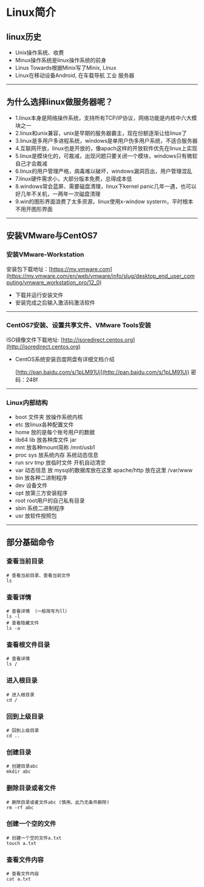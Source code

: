 # Linux简介

## linux历史

* Unix操作系统、收费
* Minux操作系统是linux操作系统的前身
* Linus Towards根据Minix写了Minix, Linux
* Linux在移动设备Android, 在车载导航 工业 服务器

---

## 为什么选择linux做服务器呢？

* 1.linux本身是网络操作系统，支持所有TCP/IP协议，网络功能是内核中六大模块之一
* 2.linux和unix兼容，unix是早期的服务器霸主，现在份额逐渐让给linux了
* 3.linux是多用户多进程系统，windows是单用户伪多用户系统，不适合服务器
* 4.互联网开放，linux也是开放的，像apach这样的开放软件优先在linux上实现
* 5.linux是模块化的，可裁减，出现问题只要关闭一个模块，windows只有微软自己才会裁减
* 6.linux的用户管理严格，病毒难以破坏，windows漏洞百出，用户管理混乱
* 7.linux硬件需求小，大部分版本免费，总得成本低
* 8.windows常会蓝屏、需要磁盘清理，linux下kernel panic几年一遇，也可以好几年不关机，一两年一次磁盘清理
* 9.win的图形界面浪费了太多资源，linux使用x-window systerm，平时根本不用开图形界面

---

## 安装VMware与CentOS7

### 安装VMware-Workstation

安装包下载地址：[https://my.vmware.com](https://my.vmware.com/en/web/vmware/info/slug/desktop_end_user_computing/vmware_workstation_pro/12_0)
* 下载并运行安装文件
* 安装完成之后输入激活码激活软件

---
### CentOS7安装、设置共享文件、VMware Tools安装

ISO镜像文件下载地址:
[http://isoredirect.centos.org](http://isoredirect.centos.org)
* CentOS系统安装百度网盘有详细文档介绍

  [http://pan.baidu.com/s/1pLM91Uj](http://pan.baidu.com/s/1pLM91Uj)  密码：248f

---

### Linux内部结构

* boot 文件夹 放操作系统内核
* etc 放linux各种配置文件
* home 放的是每个账号用户的数据
* lib64 lib 放各种库文件 jar
* mnt 放各种mount简称 /mnt/usb1
* proc sys 放系统内存 系统动态信息
* run srv tmp 放临时文件 开机自动清空
* var 动态信息 放 mysql的数据库放在这里 apache/http 放在这里 /var/www
* bin 放各种二进制程序
* dev 设备文件
* opt 放第三方安装程序
* root root用户的自己私有目录
* sbin 系统二进制程序
* usr 放软件按照包

---

## 部分基础命令

### 查看当前目录
``` xshell
# 查看当前目录、查看当前文件
ls
```

### 查看详情
``` xshell
# 查看详情 （一般简写为ll）
ls -l
# 查看隐藏文件
ls -a
```

### 查看根文件目录
``` xshell
# 查看详情
ls /
```

### 进入根目录
``` xshell
# 进入根目录
cd /
```

### 回到上级目录
``` xshell
# 回到上级目录
cd ..
```

### 创建目录
``` xshell
# 创建目录abc
mkdir abc
```

### 删除目录或者文件

``` xshell
# 删除目录或者文件abc (慎用，此乃无条件删除)
rm -rf abc
```

### 创建一个空的文件
``` xshell
# 创建一个空的文件a.txt
touch a.txt
```

### 查看文件内容
``` xshell
# 查看文件内容
cat a.txt
```
